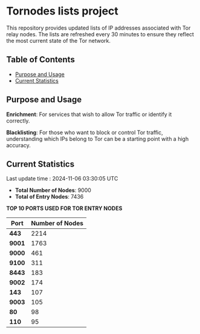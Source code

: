 # Tornodes lists project

This repository provides updated lists of IP addresses associated with Tor relay nodes. The lists are refreshed every 30 minutes to ensure they reflect the most current state of the Tor network.

## Table of Contents

- [Purpose and Usage](#purpose-and-usage)
- [Current Statistics](#current-statistics)


## Purpose and Usage

**Enrichment**: For services that wish to allow Tor traffic or identify it correctly.

**Blacklisting**: For those who want to block or control Tor traffic, understanding which IPs belong to Tor can be a starting point with a high accuracy.

## Current Statistics

Last update time : 2024-11-06 03:30:05 UTC

- **Total Number of Nodes**: 9000
- **Total of Entry Nodes**: 7436

**TOP 10 PORTS USED FOR TOR ENTRY NODES**

| **Port** | **Number of Nodes** |
|------|-----------------|
| **443**   | 2214  |
| **9001**   | 1763  |
| **9000**   | 461  |
| **9100**   | 311  |
| **8443**   | 183  |
| **9002**   | 174  |
| **143**   | 107  |
| **9003**   | 105  |
| **80**   | 98  |
| **110**   | 95  |

